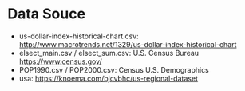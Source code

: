 # Data Souce  
+ us-dollar-index-historical-chart.csv: http://www.macrotrends.net/1329/us-dollar-index-historical-chart
+ elsect\_main.csv / elsect\_sum.csv: U.S. Census Bureau https://www.census.gov/
+ POP1990.csv / POP2000.csv: Census U.S. Demographics
+ usa: https://knoema.com/bjcvbhc/us-regional-dataset 
